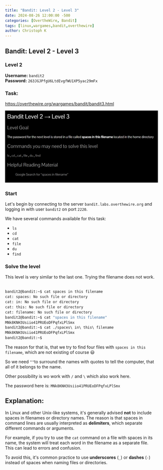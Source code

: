 ```yaml
---
title: "Bandit: Level 2 - Level 3"
date: 2024-08-26 12:00:00 -500 
categories: [OvertheWire, Bandit]
tags: [linux,wargames,bandit,overthewire]
author: Christoph K
---
```


<!-- Change LEVELS -->
## Bandit: Level 2 - Level 3
### Level 2

**Username:** `bandit2`  
**Password:** `263JGJPfgU6LtdEvgfWU1XP5yac29mFx`

### Task:

<!-- PICTURE FROM TASK -->
https://overthewire.org/wargames/bandit/bandit3.html

![Task](assets/img/Bandit_2/Bandit_2_1.png "Task")

<!-- change username bandit!! -->
### Start

Let's begin by connecting to the server `bandit.labs.overthewire.org` and logging in with user `bandit2` on port `2220`.

We have several commands available for this task:

- `ls`
- `cd`
- `cat`
- `file`
- `du`
- `find`
<!-- CHANGE COMMANDS IF NECCESSARY -->

### Solve the level

This level is very similar to the last one. Trying the filename does not work.

```bash

bandit2@bandit:~$ cat spaces in this filename
cat: spaces: No such file or directory
cat: in: No such file or directory
cat: this: No such file or directory
cat: filename: No such file or directory
bandit2@bandit:~$ cat "spaces in this filename"
MNk8KNH3Usiio41PRUEoDFPqfxLPlSmx
bandit2@bandit:~$ cat ./spaces\ in\ this\ filename
MNk8KNH3Usiio41PRUEoDFPqfxLPlSmx
bandit2@bandit:~$

```

The reason for that is, that we try to find four files with `spaces in this filename`, which are not existing of course :smiley: 

So we need `""`to surround the names with quotes to tell the computer, that all of it belongs to the name. 

 Other possibility is wo work with `/` and `\`  which also work here.


The password here is: `MNk8KNH3Usiio41PRUEoDFPqfxLPlSmx`


## Explanation: 

In Linux and other Unix-like systems, it's generally advised **not** to include spaces in filenames or directory names. The reason is that spaces in command lines are usually interpreted as **delimiters**, which separate different commands or arguments.

For example, if you try to use the `cat` command on a file with spaces in its name, the system will treat each word in the filename as a separate file. This can lead to errors and confusion.

To avoid this, it's common practice to use **underscores** (`_`) or **dashes** (`-`) instead of spaces when naming files or directories.


<!--COPY UNTIL HERE  -->




